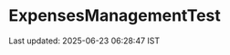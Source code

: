 # ExpensesManagementTest





































Last updated: 2025-06-23 06:28:47 IST
